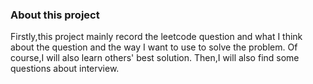 ### About this project
Firstly,this project mainly record the leetcode question and what I think about the question and the way I want to use to solve the problem.
Of course,I will also learn others' best solution.
Then,I will also find some questions about interview. 